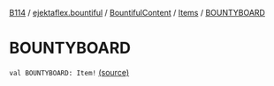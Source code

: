 [B114](../../../index.md) / [ejektaflex.bountiful](../../index.md) / [BountifulContent](../index.md) / [Items](index.md) / [BOUNTYBOARD](./-b-o-u-n-t-y-b-o-a-r-d.md)

# BOUNTYBOARD

`val BOUNTYBOARD: Item!` [(source)](https://github.com/ejektaflex/Bountiful/tree/develop/src/main/kotlin/ejektaflex/bountiful/BountifulContent.kt#L28)